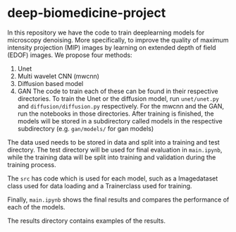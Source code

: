 # deep-biomedicine-project

In this repository we have the code to train deeplearning models for microscopy denoising. More specifically, to improve the quality of maximum intensity projection (MIP) images by learning on extended depth of field (EDOF) images. We propose four methods:
1. Unet
2. Multi wavelet CNN (mwcnn)
3. Diffusion based model
4. GAN
The code to train each of these can be found in their respective directories. To train the Unet or the diffusion model, run `unet/unet.py` and `diffusion/diffusion.py` respectively. For the mwcnn and the GAN, run the notebooks in those directories. After training is finished, the models will be stored in a subdirectory called models in the respective subdirectory (e.g. `gan/models/` for gan models)

The data used needs to be stored in data and split into a training and test directory. The test directory will be used for final evaluation in `main.ipynb`, while the training data will be split into training and validation during the training process.

The `src` has code which is used for each model, such as a Imagedataset class used for data loading and a Trainerclass used for training.

Finally, `main.ipynb` shows the final results and compares the performance of each of the models.

The results directory contains examples of the results.

